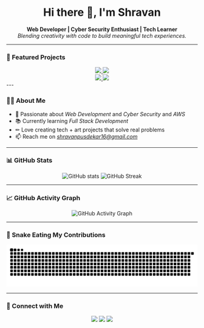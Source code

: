 <h1 align="center">Hi there 👋, I'm Shravan</h1>

<p align="center">
  
</p>

<p align="center">
  <strong>Web Developer | Cyber Security Enthusiast | Tech Learner</strong><br>
  <em>Blending creativity with code to build meaningful tech experiences.</em>
</p>

---
### 🚀 Featured Projects

<div align="center">

  <!-- First row -->
  <a href="https://github.com/jaydhurve09/Realtime-Chat-App" target="_blank">
    <img src="https://github-readme-stats.vercel.app/api/pin/?username=jaydhurve09&repo=Realtime-Chat-App&theme=radical" />
  </a>
  <a href="https://github.com/jaydhurve09/Job-Application-using-Java-Spring-Boot" target="_blank">
    <img src="https://github-readme-stats.vercel.app/api/pin/?username=jaydhurve09&repo=Job-Application-using-Java-Spring-Boot&theme=radical" />
  </a>

  <br>

  <!-- Second row -->
  <a href="https://github.com/jaydhurve09/Pong-Game" target="_blank">
    <img src="https://github-readme-stats.vercel.app/api/pin/?username=jaydhurve09&repo=Pong-Game&theme=radical" />
  </a>
  <a href="https://github.com/jaydhurve09/To-do-List-App" target="_blank">
    <img src="https://github-readme-stats.vercel.app/api/pin/?username=jaydhurve09&repo=To-do-List-App&theme=radical" />
  </a>

</div>
---

### 👨‍💻 About Me

- 🎯 Passionate about *Web Development* and *Cyber Security* and *AWS*
- 📚 Currently learning *Full Stack Development*
- ✏ Love creating tech + art projects that solve real problems
- 📫 Reach me on  *shravanpusdekar16@gmail.com*

---

### 📊 GitHub Stats

<p align="center">
  <img src="https://github-readme-stats.vercel.app/api?username=ShravanPusdekar&show_icons=true&theme=radical" alt="GitHub stats" height="160"/>
  <img src="https://github-readme-streak-stats.herokuapp.com?user=ShravanPusdekar&theme=radical" alt="GitHub Streak" height="160"/>
</p>

---

### 📈 GitHub Activity Graph

<p align="center">
  <img src="https://github-readme-activity-graph.vercel.app/graph?username=jaydhurve09&theme=react-dark&area=true&hide_border=true" alt="GitHub Activity Graph" />
</p>

---

### 🐍 Snake Eating My Contributions

<p align="center">
  <img src="https://github.com/jaydhurve09/jaydhurve09/raw/output/github-contribution-grid-snake.svg" alt="Snake animation" />
</p>

---

### 🔗 Connect with Me

<p align="center">
  <a href="https://portfoilio-shravanpusdekar.netlify.app/" target="_blank"><img src="https://img.shields.io/badge/Portfolio-000?style=for-the-badge&logo=vercel&logoColor=white" /></a>
  <a href="https://linkedin.com/in/shravanpusdekar" target="_blank"><img src="https://img.shields.io/badge/LinkedIn-0A66C2?style=for-the-badge&logo=linkedin&logoColor=white" /></a>
  <a href="mailto:shravanpusdekar16@gmail.com"><img src="https://img.shields.io/badge/Email-D14836?style=for-the-badge&logo=gmail&logoColor=white" /></a>
</p>

